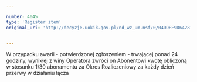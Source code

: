 ```yaml
---

number: 4045
type: 'Register item'
original_uri: 'http://decyzje.uokik.gov.pl/nd_wz_um.nsf/0/04DDEE9D64281445C1257ABE004092C6?OpenDocument'


---
```


W przypadku awarii - potwierdzonej zgłoszeniem - trwającej ponad 24 godziny, wynikłej z winy Operatora zwróci on Abonentowi kwotę obliczoną w stosunku 1/30 abonamentu za Okres Rozliczeniowy za każdy dzień przerwy w działaniu łącza
